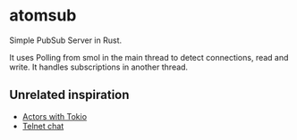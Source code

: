 # atomsub

Simple PubSub Server in Rust.

It uses Polling from smol in the main thread to detect connections, read and
write. It handles subscriptions in another thread.

## Unrelated inspiration

- [Actors with Tokio](https://ryhl.io/blog/actors-with-tokio/)
- [Telnet chat](https://github.com/Darksonn/telnet-chat)
